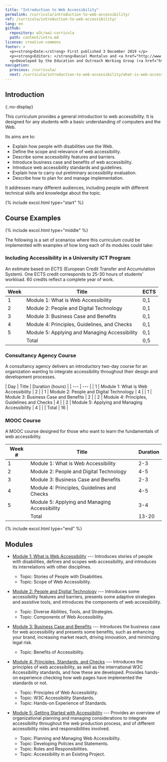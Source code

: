 ```yaml
---
title: "Introduction to Web Accessibility"
permalink: /curricula/introduction-to-web-accessibility/
ref: /curricula/introduction-to-web-accessibility/
lang: en
github:
  repository: w3c/wai-curricula
  path: content/intro.md
license: creative-commons
footer: >
  <p><strong>Date:</strong> First published 3 December 2019 </p>
  <p><strong>Editors: </strong>Daniel Montalvo and <a href="http://www.w3.org/People/shadi/">Shadi Abou-Zahra</a>. Contributors: <a href="https://www.w3.org/WAI/EO/EOWG-members">EOWG Participants</a>. </p>
  <p>Developed by the Education and Outreach Working Group (<a href="http://www.w3.org/WAI/EO/">EOWG</a>). Developed with support from the <a href="https://www.w3.org/WAI/about/projects/wai-guide/">WAI-Guide Project</a> funded by the European Commission (EC) under the Horizon 2020 program (Grant Agreement 822245).</p>
navigation:
  previous: /curricula/
  next: /curricula/introduction-to-web-accessibility/what-is-web-accessibility/
---
```


## Introduction
{:.no-display}

This curriculum provides a general introduction to web accessibility. It is designed for any students with a basic understanding of computers and the Web.

Its aims are to:

* Explain how people with disabilities use the Web.
* Define the scope and relevance of web accessibility.
* Describe some accessibility features and barriers.
* Introduce business case and benefits of web accessibility.
* Introduce web accessibility standards and guidelines.
* Explain how to carry out preliminary accessibility evaluation.
* Describe how to plan for and manage implementation.

It addresses many different audiences, including people with different technical skills and knowledge about the topic.

{% include excol.html type="start" %}

## Course Examples

{% include excol.html type="middle" %}

The following is a set of scenarios where this curriculum could be implemented with examples of how long each of its modules could take:

### Including Accessibility in a University ICT Program

An estimate based on ECTS (European Credit Transfer and Accumulation System). One ECTS credit corresponds to 25-30 hours of students' workload. 60 credits reflect a complete year of work.

| Week | Title | ECTS |
| --- | --- | --- |
| 1 | Module 1: What is Web Accessibility | 0,1 |
| 2 | Module 2: People and Digital Technology | 0,1 |
| 3 | Module 3: Business Case and Benefits | 0,1 |
| 4 | Module 4: Principles, Guidelines, and Checks | 0,1 |
| 5 | Module 5: Applying and Managing Accessibility | 0,1 |
|  | Total | 0,5 |

### Consultancy Agency Course

A consultancy agency delivers an introductory two-day course for an organization wanting to integrate accessibility throughout their design and development processes.

| Day | Title | Duration (hours) |
| --- | --- |
| 1 | Module 1: What is Web Accessibility | 2 |
| 1 | Module 2: People and Digital Technology | 4 |
| 1 | Module 3: Business Case and Benefits | 2 |
| 2 | Module 4: Principles, Guidelines and Checks | 4 |
| 2 | Module 5: Applying and Managing Accessibility | 4 |
| | Total | 16 |

### MOOC Course

A MOOC course designed for those who want to learn the fundamentals of web accessibility.

| Week # | Title | Duration |
| --- | --- | --- |
| 1 | Module 1: What is Web Accessibility | 2-3 |
| 2 | Module 2: People and Digital Technology | 4-5 |
| 3 | Module 3: Business Case and Benefits | 2-3 |
| 4 | Module 4: Principles, Guidelines and Checks | 4-5 |
| 5 | Module 5: Applying and Managing Accessibility | 3-4 |
| | Total | 13-20 |

{% include excol.html type="end" %}

## Modules

-   [Module 1: What is Web Accessibility](/curricula/introduction-to-web-accessibility/what-is-web-accessibility/) --- Introduces stories of people with disabilities, defines and scopes web accessibility, and introduces its interrelations with other disciplines.
    -   Topic: Stories of People with Disabilities.
    -   Topic: Scope of Web Accessibility.
 
-   [Module 2: People and Digital Technology](/curricula/introduction-to-web-accessibility/people-and-digital-technology/) --- Introduces some accessibility features and barriers, presents some adaptive strategies and assistive tools, and introduces the components of web accessibility.
    -   Topic: Diverse Abilities, Tools, and Strategies.
    -   Topic: Components of Web Accessibility.

-   [Module 3: Business Case and Benefits](/curricula/introduction-to-web-accessibility/business-case-and-benefits/) --- Introduces the business case for web accessibility and presents some benefits, such as enhancing your brand, increasing market reach, driving innovation, and minimizing legal risk.
    -   Topic: Benefits of Accessibility.

-   [Module 4: Principles, Standards, and Checks](/curricula/introduction-to-web-accessibility/principles-standards-and-checks/) --- Introduces the principles of web accessibility, as well as the international W3C Accessibility standards, and how these are developed. Provides hands-on experience checking how web pages have implemented the standards or not.
    -   Topic: Principles of Web Accessibility.
    -   Topic: W3C Accessibility Standards.
    -   Topic: Hands-on Experience of Standards.

-   [Module 5: Getting Started with Accessibility](/curricula/introduction-to-web-accessibility/getting-started-with-accessibility/) --- Provides an overview of organizational planning and managing considerations to integrate accessibility throughout the web production process, and of different accessibility roles and responsibilities involved.
    -   Topic: Planning and Managing Web Accessibility.
    -   Topic: Developing Policies and Statements.
    -   Topic: Roles and Responsibilities.
    -   Topic: Accessibility in an Existing Project.
